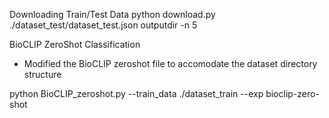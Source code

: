 Downloading Train/Test Data
python download.py ./dataset_test/dataset_test.json outputdir -n 5 


BioCLIP ZeroShot Classification
- Modified the BioCLIP zeroshot file to accomodate the dataset directory structure

python BioCLIP_zeroshot.py --train_data ./dataset_train --exp bioclip-zero-shot